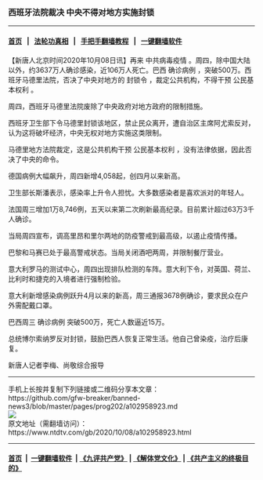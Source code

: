 ### 西班牙法院裁决 中央不得对地方实施封锁
------------------------

#### [首页](https://github.com/gfw-breaker/banned-news3/blob/master/README.md) &nbsp;&nbsp;|&nbsp;&nbsp; [法轮功真相](https://github.com/begood0513/basic/blob/master/README.md)  &nbsp;&nbsp;|&nbsp;&nbsp; [手把手翻墙教程](https://github.com/gfw-breaker/guides/wiki)  &nbsp;&nbsp;|&nbsp;&nbsp; [一键翻墙软件](https://github.com/gfw-breaker/nogfw/blob/master/README.md)  



<div><div class="post_content" itemprop="articleBody">
 <p>
  【新唐人北京时间2020年10月08日讯】再来
  <ok href="https://www.ntdtv.com/gb/中共病毒疫情.htm">
   中共病毒疫情
  </ok>
  。周四，除中国大陆以外，约3637万人确诊感染，近106万人死亡。巴西
  <ok href="https://www.ntdtv.com/gb/确诊病例.htm">
   确诊病例
  </ok>
  ，突破500万。西班牙马德里法院，否决了中央对地方的
  <ok href="https://www.ntdtv.com/gb/封锁令.htm">
   封锁令
  </ok>
  ，裁定公共机构，不得干预
  <ok href="https://www.ntdtv.com/gb/公民基本权利.htm">
   公民基本权利
  </ok>
  。
 </p>
 <p>
  周四，西班牙马德里法院废除了中央政府对地方政府的限制措施。
 </p>
 <p>
  西班牙卫生部下令马德里封锁该地区，禁止民众离开，遭自治区主席阿尤索反对，认为这将破坏经济，中央无权对地方实施这类限制。
 </p>
 <p>
  马德里地方法院裁定，这是公共机构干预
  <ok href="https://www.ntdtv.com/gb/公民基本权利.htm">
   公民基本权利
  </ok>
  ，没有法律依据，因此否决了中央的命令。
 </p>
 <p>
  德国病例大幅飙升，周四新增4,058起，创四月以来新高。
 </p>
 <p>
  卫生部长斯潘表示，感染率上升令人担忧。大多数感染者是喜欢派对的年轻人。
 </p>
 <p>
  法国周三增加1万8,746例，五天以来第二次刷新最高纪录。目前累计超过63万3千人确诊。
 </p>
 <p>
  当局周四宣布，调高里昂和里尔两地的防疫警戒到最高级，以遏止疫情传播。
 </p>
 <p>
  巴黎和马赛已处于最高警戒状态。当局关闭酒吧两周，并限制餐厅营业。
 </p>
 <p>
  意大利罗马的测试中心，周四出现排队检测的车阵。意大利下令，对英国、荷兰、比利时和捷克的入境者进行强制检验。
 </p>
 <p>
  意大利新增感染病例跃升4月以来的新高，周三通报3678例确诊，要求民众在户外需配戴口罩。
 </p>
 <p>
  巴西周三
  <ok href="https://www.ntdtv.com/gb/确诊病例.htm">
   确诊病例
  </ok>
  突破500万，死亡人数逼近15万。
 </p>
 <p>
  总统博尔索纳罗反对封锁，鼓励巴西人恢复正常生活。他自己曾染疫，治疗后康复。
 </p>
 <p>
  新唐人记者李梅、尚敬综合报导
 </p>
 <div class="single_ad">
 </div>
</div>
</div>
<hr/>
手机上长按并复制下列链接或二维码分享本文章：<br/>
https://github.com/gfw-breaker/banned-news3/blob/master/pages/prog202/a102958923.md <br/>
<a href='https://github.com/gfw-breaker/banned-news3/blob/master/pages/prog202/a102958923.md'><img src='https://github.com/gfw-breaker/banned-news3/blob/master/pages/prog202/a102958923.md.png'/></a> <br/>
原文地址（需翻墙访问）：https://www.ntdtv.com/gb/2020/10/08/a102958923.html


------------------------
#### [首页](https://github.com/gfw-breaker/banned-news3/blob/master/README.md) &nbsp;|&nbsp; [一键翻墙软件](https://github.com/gfw-breaker/nogfw/blob/master/README.md) &nbsp;| [《九评共产党》](https://github.com/gfw-breaker/9ping.md/blob/master/README.md#九评之一评共产党是什么) | [《解体党文化》](https://github.com/gfw-breaker/jtdwh.md/blob/master/README.md) | [《共产主义的终极目的》](https://github.com/gfw-breaker/gczydzjmd.md/blob/master/README.md)


<img src='http://gfw-breaker.win/banned-news3/pages/prog202/a102958923.md' width='0px' height='0px'/>